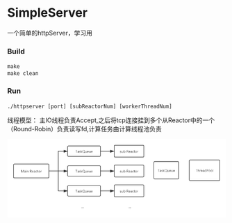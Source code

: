 # SimpleServer
一个简单的httpServer，学习用

### Build
```
make
make clean
```

### Run
```
./httpserver [port] [subReactorNum] [workerThreadNum]
```

线程模型：
主IO线程负责Accept,之后将tcp连接挂到多个从Reactor中的一个（Round-Robin）负责读写fd,计算任务由计算线程池负责

![alt model](./pic/model.png)
